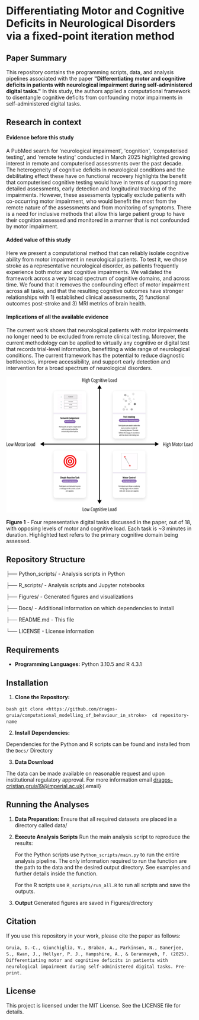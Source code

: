 # Differentiating Motor and Cognitive Deficits in Neurological Disorders via a fixed-point iteration method

## Paper Summary

This repository contains the programming scripts, data, and analysis pipelines associated with the paper **"Differentiating motor and cognitive deficits in patients with neurological impairment during self-administered digital tasks."** In this study, the authors applied a computational framework to disentangle cognitive deficits from confounding motor impairments in self-administered digital tasks.

## Research in context

#### **Evidence before this study**

A PubMed search for 'neurological impairment', 'cognition', 'computerised testing', and 'remote testing' conducted in March 2025 highlighted growing interest in remote and computerised assessments over the past decade. The heterogeneity of cognitive deficits in neurological conditions and the debilitating effect these have on functional recovery highlights the benefit that computerised cognitive testing would have in terms of supporting more detailed assessments, early detection and longitudinal tracking of the impairments. However, these assessments typically exclude patients with co-occurring motor impairment, who would benefit the most from the remote nature of the assessments and from monitoring of symptoms. There is a need for inclusive methods that allow this large patient group to have their cognition assessed and monitored in a manner that is not confounded by motor impairment.

#### **Added value of this study**

Here we present a computational method that can reliably isolate cognitive ability from motor impairment in neurological patients. To test it, we chose stroke as a representative neurological disorder, as patients frequently experience both motor and cognitive impairments. We validated the framework across a very broad spectrum of cognitive domains, and across time. We found that it removes the confounding effect of motor impairment across all tasks, and that the resulting cognitive outcomes have stronger relationships with 1) established clinical assessments, 2) functional outcomes post-stroke and 3) MRI metrics of brain health.

#### **Implications of all the available evidence**

The current work shows that neurological patients with motor impairments no longer need to be excluded from remote clinical testing. Moreover, the current methodology can be applied to virtually any cognitive or digital test that records trial-level information, benefitting a wide range of neurological conditions. The current framework has the potential to reduce diagnostic bottlenecks, improve accessibility, and support early detection and intervention for a broad spectrum of neurological disorders.

<p align="center">

<img src="Figures/key tasks graph.png"/>

**Figure 1** - Four representative digital tasks discussed in the paper, out of 18, with opposing levels of motor and cognitive load. Each task is \~3 minutes in duration. Highlighted text refers to the primary cognitive domain being assessed.

</p>

## Repository Structure

├── Python_scripts/ - Analysis scripts in Python

├── R_scripts/ - Analysis scripts and Jupyter notebooks

├── Figures/ - Generated figures and visualizations

├── Docs/ - Additional information on which dependencies to install

├── README.md - This file

└── LICENSE - License information

## Requirements

-   **Programming Languages:** Python 3.10.5 and R 4.3.1

## Installation

1.  **Clone the Repository:**

`bash git clone <https://github.com/dragos-gruia/computational_modelling_of_behaviour_in_stroke>  cd repository-name`

2.  **Install Dependencies:**

Dependencies for the Python and R scripts can be found and installed from the `Docs/` Directory

3.  **Data Download**

The data can be made available on reasonable request and upon institutional regulatory approval. For more information email [dragos-cristian.gruia19\@imperial.ac.uk](mailto:dragos-cristian.gruia19@imperial.ac.uk){.email}

## Running the Analyses

1.  **Data Preparation:** Ensure that all required datasets are placed in a directory called data/

2.  **Execute Analysis Scripts** Run the main analysis script to reproduce the results:

    For the Python scripts use `Python_scripts/main.py` to run the entire analysis pipeline. The only information required to run the function are the path to the data and the desired output directory. See examples and further details inside the function.

    For the R scripts use `R_scripts/run_all.R` to run all scripts and save the outputs.

3.  **Output** Generated figures are saved in Figures/directory

## Citation

If you use this repository in your work, please cite the paper as follows:

`Gruia, D.-C., Giunchiglia, V., Braban, A., Parkinson, N., Banerjee, S., Kwan, J., Hellyer, P. J., Hampshire, A., & Geranmayeh, F. (2025). Differentiating motor and cognitive deficits in patients with neurological impairment during self-administered digital tasks. Pre-print.`

## License

This project is licensed under the MIT License. See the LICENSE file for details.
